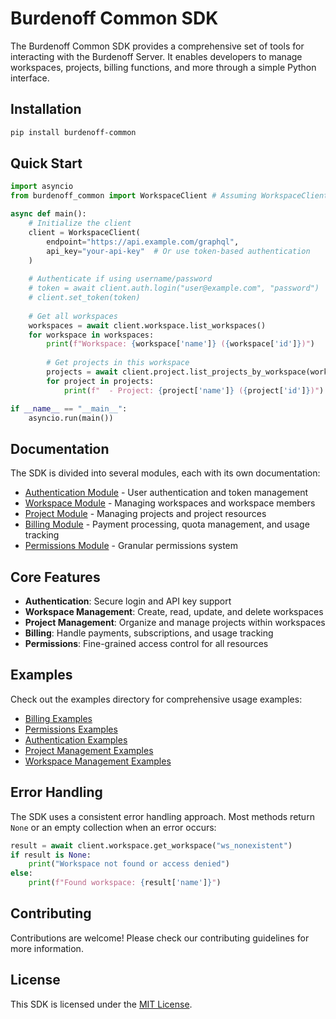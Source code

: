 # Burdenoff Common SDK

The Burdenoff Common SDK provides a comprehensive set of tools for interacting with the Burdenoff Server. It enables developers to manage workspaces, projects, billing functions, and more through a simple Python interface.

## Installation

```bash
pip install burdenoff-common
```

## Quick Start

```python
import asyncio
from burdenoff_common import WorkspaceClient # Assuming WorkspaceClient is exposed via __init__.py

async def main():
    # Initialize the client
    client = WorkspaceClient(
        endpoint="https://api.example.com/graphql",
        api_key="your-api-key"  # Or use token-based authentication
    )
    
    # Authenticate if using username/password
    # token = await client.auth.login("user@example.com", "password")
    # client.set_token(token)
    
    # Get all workspaces
    workspaces = await client.workspace.list_workspaces()
    for workspace in workspaces:
        print(f"Workspace: {workspace['name']} ({workspace['id']})")
        
        # Get projects in this workspace
        projects = await client.project.list_projects_by_workspace(workspace['id'])
        for project in projects:
            print(f"  - Project: {project['name']} ({project['id']})")

if __name__ == "__main__":
    asyncio.run(main())
```

## Documentation

The SDK is divided into several modules, each with its own documentation:

- [Authentication Module](burdenoff_common/auth/README.md) - User authentication and token management
- [Workspace Module](burdenoff_common/workspace/README.md) - Managing workspaces and workspace members
- [Project Module](burdenoff_common/project/README.md) - Managing projects and project resources
- [Billing Module](burdenoff_common/billing/README.md) - Payment processing, quota management, and usage tracking
- [Permissions Module](burdenoff_common/permissions/README.md) - Granular permissions system

## Core Features

- **Authentication**: Secure login and API key support
- **Workspace Management**: Create, read, update, and delete workspaces
- **Project Management**: Organize and manage projects within workspaces
- **Billing**: Handle payments, subscriptions, and usage tracking
- **Permissions**: Fine-grained access control for all resources

## Examples

Check out the examples directory for comprehensive usage examples:

- [Billing Examples](examples/billing_examples.py)
- [Permissions Examples](examples/permissions_examples.py)
- [Authentication Examples](examples/authentication.py)
- [Project Management Examples](examples/project_management.py)
- [Workspace Management Examples](examples/workspace_management.py)

## Error Handling

The SDK uses a consistent error handling approach. Most methods return `None` or an empty collection when an error occurs:

```python
result = await client.workspace.get_workspace("ws_nonexistent")
if result is None:
    print("Workspace not found or access denied")
else:
    print(f"Found workspace: {result['name']}")
```

## Contributing

Contributions are welcome! Please check our contributing guidelines for more information.

## License

This SDK is licensed under the [MIT License](LICENSE). 